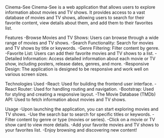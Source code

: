 Cinema-See
Cinema-See is a web application that allows users to explore information about movies and TV shows. It provides access to a vast database of movies and TV shows, allowing users to search for their favorite content, view details about them, and add them to their favorites list.

Features
-Browse Movies and TV Shows: Users can browse through a wide range of movies and TV shows.
-Search Functionality: Search for movies and TV shows by title or keywords.
-Genre Filtering: Filter content by genre.
-Favorite List: Users can add their favorite movies and TV shows to a list.
-Detailed Information: Access detailed information about each movie or TV show, including posters, release dates, genres, and more.
-Responsive Design: The application is designed to be responsive and work well on various screen sizes.


Technologies Used
-React: Used for building the frontend user interface.
-React Router: Used for handling routing and navigation.
-Bootstrap: Used for styling and creating a responsive layout.
-The Movie Database (TMDb) API: Used to fetch information about movies and TV shows.

Usage
-Upon launching the application, you can start exploring movies and TV shows.
-Use the search bar to search for specific titles or keywords.
-Filter content by genre or type (movies or series).
-Click on a movie or TV show card to view more details.
-Add your favorite movies and TV shows to your favorites list.
-Enjoy browsing and discovering new content!

